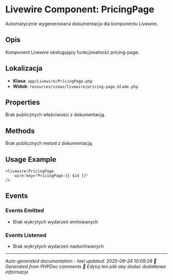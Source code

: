 # Livewire Component: PricingPage

Automatycznie wygenerowana dokumentacja dla komponentu Livewire.

## Opis
Komponent Livewire obsługujący funkcjonalność pricing-page.

## Lokalizacja
- **Klasa**: `app/Livewire/PricingPage.php`
- **Widok**: `resources/views/livewire/pricing-page.blade.php`



## Properties
Brak publicznych właściwości z dokumentacją.

## Methods
Brak publicznych metod z dokumentacją.

## Usage Example
```blade
<livewire:PricingPage
    wire:key="PricingPage-{{ $id }}"
/>
```

## Events

### Events Emitted
- Brak wykrytych wydarzeń emitowanych

### Events Listened
- Brak wykrytych wydarzeń nasłuchiwanych

---
*Auto-generated documentation - last updated: 2025-09-24 10:09:28*
*🤖 Generated from PHPDoc comments*
*📝 Edytuj ten plik aby dodać dodatkowe informacje*